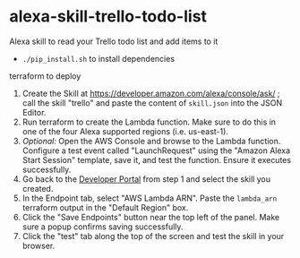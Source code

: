 # alexa-skill-trello-todo-list
Alexa skill to read your Trello todo list and add items to it

- ``./pip_install.sh`` to install dependencies

terraform to deploy

1. Create the Skill at https://developer.amazon.com/alexa/console/ask/ ; call the skill "trello" and paste the content of ``skill.json`` into the JSON Editor.
2. Run terraform to create the Lambda function. Make sure to do this in one of the four Alexa supported regions (i.e. us-east-1).
3. _Optional:_ Open the AWS Console and browse to the Lambda function. Configure a test event called "LaunchRequest" using the "Amazon Alexa Start Session" template, save it, and test the function. Ensure it executes successfully.
4. Go back to the [Developer Portal](https://developer.amazon.com/edw/home.html#/skills/list) from step 1 and select the skill you created.
5. In the Endpoint tab, select "AWS Lambda ARN". Paste the ``lambda_arn`` terraform output in the "Default Region" box.
6. Click the "Save Endpoints" button near the top left of the panel. Make sure a popup confirms saving successfully.
7. Click the "test" tab along the top of the screen and test the skill in your browser.
